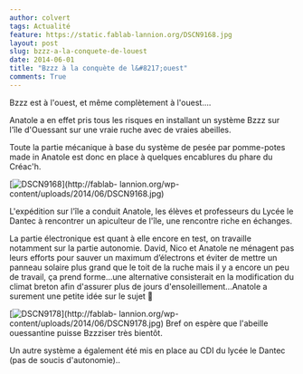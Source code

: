 ```yaml
---
author: colvert
tags: Actualité
feature: https://static.fablab-lannion.org/DSCN9168.jpg
layout: post
slug: bzzz-a-la-conquete-de-louest
date: 2014-06-01
title: "Bzzz à la conquète de l&#8217;ouest"
comments: True
---
```

Bzzz est à l'ouest, et même complètement à l'ouest….

Anatole a en effet pris tous les risques en installant un système Bzzz sur
l'île d'Ouessant sur une vraie ruche avec de vraies abeilles.

Toute la partie mécanique à base du système de pesée par pomme-potes made in
Anatole est donc en place à quelques encablures du phare du Créac'h.

[![DSCN9168](https://static.fablab-lannion.org/DSCN9168-1024x768.jpg)](http://fablab-
lannion.org/wp-content/uploads/2014/06/DSCN9168.jpg)

L'expédition sur l'île a conduit Anatole, les élèves et professeurs du Lycée
le Dantec à rencontrer un apiculteur de l'île, une rencontre riche en
échanges.

La partie électronique est quant à elle encore en test, on travaille notamment
sur la partie autonomie. David, Nico et Anatole ne ménagent pas leurs efforts
pour sauver un maximum d’électrons et éviter de mettre un panneau solaire plus
grand que le toit de la ruche mais il y a encore un peu de travail, ça prend
forme…une alternative consisterait en la modification du climat breton afin
d'assurer plus de jours d'ensoleillement…Anatole a surement une petite idée
sur le sujet 🙂



[![DSCN9178](https://static.fablab-lannion.org/DSCN9178-1024x738.jpg)](http://fablab-
lannion.org/wp-content/uploads/2014/06/DSCN9178.jpg) Bref on espère que
l'abeille ouessantine puisse Bzzziser très bientôt.

Un autre système a également été mis en place au CDI du lycée le Dantec (pas
de soucis d'autonomie)..


